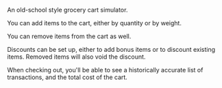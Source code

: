 An old-school style grocery cart simulator.

You can add items to the cart, either by quantity or by weight.

You can remove items from the cart as well.

Discounts can be set up, either to add bonus items or to discount existing items. Removed items will also void the discount.

When checking out, you'll be able to see a historically accurate list of transactions, and the total cost of the cart.